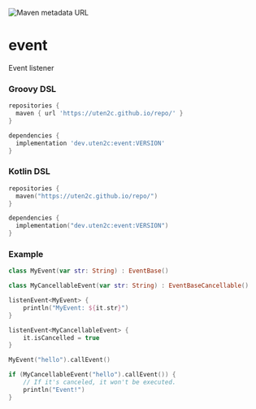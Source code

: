 ![Maven metadata URL](https://img.shields.io/maven-metadata/v?label=event&metadataUrl=http%3A%2F%2Futen2c.github.io%2Frepo%2Fdev%2Futen2c%2Fevent%2Fmaven-metadata.xml)

# event

Event listener

### Groovy DSL
```groovy
repositories {
  maven { url 'https://uten2c.github.io/repo/' }
}

dependencies {
  implementation 'dev.uten2c:event:VERSION'
}
```

### Kotlin DSL
```kotlin
repositories {
  maven("https://uten2c.github.io/repo/")
}

dependencies {
  implementation("dev.uten2c:event:VERSION")
}
```

### Example

```kotlin
class MyEvent(var str: String) : EventBase()

class MyCancellableEvent(var str: String) : EventBaseCancellable()
```

```kotlin
listenEvent<MyEvent> {
    println("MyEvent: ${it.str}")
}

listenEvent<MyCancellableEvent> {
    it.isCancelled = true
}

MyEvent("hello").callEvent()

if (MyCancellableEvent("hello").callEvent()) {
    // If it's canceled, it won't be executed.
    println("Event!")
}
```